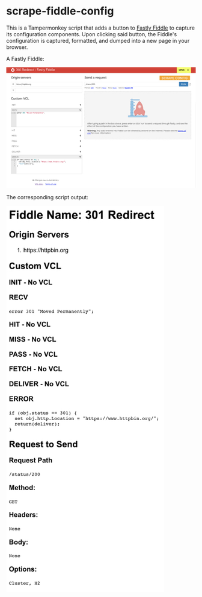 # scrape-fiddle-config
This is a Tampermonkey script that adds a button to [Fastly Fiddle](https://fiddle.fastlydemo.net/) to capture its configuration components.
Upon clicking said button, the Fiddle's configuration is captured, formatted, and dumped into a new page in your browser.

A Fastly Fiddle:

![Fiddle Screen Capture](https://raw.githubusercontent.com/minus27/scrape-fiddle-config/master/ScreenCapture.jpg)

The corresponding script output:

![Output Screen Capture](https://raw.githubusercontent.com/minus27/scrape-fiddle-config/master/output.jpg)
